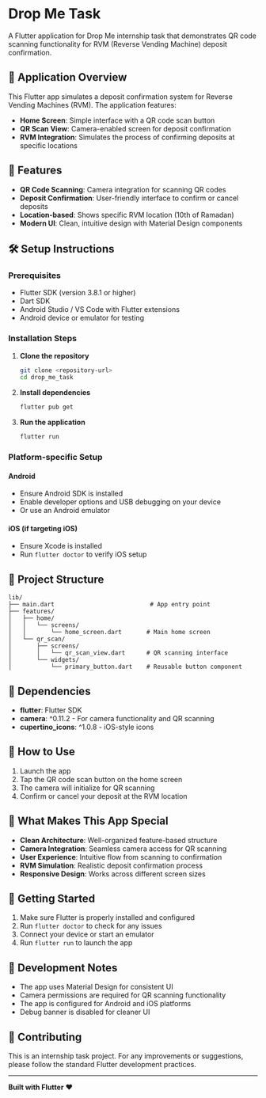 # Drop Me Task

A Flutter application for Drop Me internship task that demonstrates QR code scanning functionality for RVM (Reverse Vending Machine) deposit confirmation.

## 📱 Application Overview

This Flutter app simulates a deposit confirmation system for Reverse Vending Machines (RVM). The application features:

- **Home Screen**: Simple interface with a QR code scan button
- **QR Scan View**: Camera-enabled screen for deposit confirmation
- **RVM Integration**: Simulates the process of confirming deposits at specific locations

## 🚀 Features

- **QR Code Scanning**: Camera integration for scanning QR codes
- **Deposit Confirmation**: User-friendly interface to confirm or cancel deposits
- **Location-based**: Shows specific RVM location (10th of Ramadan)
- **Modern UI**: Clean, intuitive design with Material Design components

## 🛠️ Setup Instructions

### Prerequisites

- Flutter SDK (version 3.8.1 or higher)
- Dart SDK
- Android Studio / VS Code with Flutter extensions
- Android device or emulator for testing

### Installation Steps

1. **Clone the repository**
   ```bash
   git clone <repository-url>
   cd drop_me_task
   ```

2. **Install dependencies**
   ```bash
   flutter pub get
   ```

3. **Run the application**
   ```bash
   flutter run
   ```

### Platform-specific Setup

#### Android
- Ensure Android SDK is installed
- Enable developer options and USB debugging on your device
- Or use an Android emulator

#### iOS (if targeting iOS)
- Ensure Xcode is installed
- Run `flutter doctor` to verify iOS setup

## 📁 Project Structure

```
lib/
├── main.dart                           # App entry point
├── features/
│   ├── home/
│   │   └── screens/
│   │       └── home_screen.dart       # Main home screen
│   └── qr_scan/
│       ├── screens/
│       │   └── qr_scan_view.dart      # QR scanning interface
│       └── widgets/
│           └── primary_button.dart    # Reusable button component
```

## 🔧 Dependencies

- **flutter**: Flutter SDK
- **camera**: ^0.11.2 - For camera functionality and QR scanning
- **cupertino_icons**: ^1.0.8 - iOS-style icons

## 📱 How to Use

1. Launch the app
2. Tap the QR code scan button on the home screen
3. The camera will initialize for QR scanning
4. Confirm or cancel your deposit at the RVM location

## 🎯 What Makes This App Special

- **Clean Architecture**: Well-organized feature-based structure
- **Camera Integration**: Seamless camera access for QR scanning
- **User Experience**: Intuitive flow from scanning to confirmation
- **RVM Simulation**: Realistic deposit confirmation process
- **Responsive Design**: Works across different screen sizes

## 🚀 Getting Started

1. Make sure Flutter is properly installed and configured
2. Run `flutter doctor` to check for any issues
3. Connect your device or start an emulator
4. Run `flutter run` to launch the app

## 📝 Development Notes

- The app uses Material Design for consistent UI
- Camera permissions are required for QR scanning functionality
- The app is configured for Android and iOS platforms
- Debug banner is disabled for cleaner UI

## 🤝 Contributing

This is an internship task project. For any improvements or suggestions, please follow the standard Flutter development practices.

---

**Built with Flutter** ❤️
